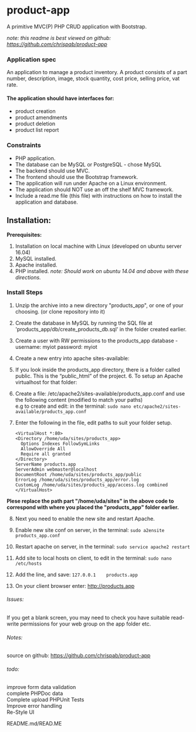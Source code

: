 # product-app
A primitive MVC(P) PHP CRUD application with Bootstrap.

*note: this readme is best viewed on github: https://github.com/chrispab/product-app*

### Application spec
An application to manage a product inventory. A product consists of a part number, description, image, stock quantity, cost price, selling price, vat rate.

#### The application should have interfaces for:
* product creation
* product amendments
* product deletion
* product list report

### Constraints
* PHP application.
* The database can be MySQL or PostgreSQL - chose MySQL
* The backend should use MVC.
* The frontend should use the Bootstrap framework.
* The application will run under Apache on a Linux environment.
* The application should NOT use an off the shelf MVC framework.
* Include a read.me file (this file) with instructions on how to install the application and database.


## Installation:
**Prerequisites:**
1. Installation on local machine with Linux (developed on ubuntu server 16.04)
2. MySQL installed.
3. Apache installed.
4. PHP installed.
*note: Should work on ubuntu 14.04 and above with these directions.*

### Install Steps
1. Unzip  the archive into a new directory "products_app", or one of your choosing.  (or clone repository into it)
2. Create the database in MySQL by running the  SQL file at 'products_app/db/create_products_db.sql' in the folder created earlier.
3. Create a user with RW permissions to the  products_app database -  username: myiot password: myiot
4. Create a new entry into apache sites-available:
5. If you look inside the products_app directory, there is a folder called public. This is the “public_html” of the project. 6. To setup an Apache virtualhost for that folder:

6. Create a  file: /etc/apache2/sites-available/products_app.conf and use the following content (modified to match your paths)  
e.g to create and edit: in the terminal: `sudo nano etc/apache2/sites-available/products_app.conf`  

7. Enter the following in the file, edit paths to suit your folder setup.

    ```
    <VirtualHost *:80>
    <Directory /home/uda/sites/products_app>
      Options Indexes FollowSymLinks
      AllowOverride All
      Require all granted
    </Directory>
    ServerName products.app
    ServerAdmin webmaster@localhost
    DocumentRoot /home/uda/sites/products_app/public
    ErrorLog /home/uda/sites/products_app/error.log
    CustomLog /home/uda/sites/products_app/access.log combined
    </VirtualHost>
    ```
**Plese replace the path part "/home/uda/sites" in the above code to correspond with where you placed the "products_app" folder earlier.**

8. Next you need to enable the new site and restart Apache.
9. Enable new site conf on server, in the terminal: `sudo a2ensite products_app.conf`

10. Restart apache on server, in the terminal: `sudo service apache2 restart`

11. Add site to local hosts on client, to edit in the terminal: `sudo nano /etc/hosts`
12. Add the line, and save: `127.0.0.1    products.app`

13. On your client browser enter: http://products.app

###### Issues:
If you get a blank screen, you may need to check you have suitable read-write permissions for your web group on the app folder etc.

###### Notes:
source on github: https://github.com/chrispab/product-app

###### todo:
improve form data validation  
complete PHPDoc data  
Complete upload PHPUnit Tests  
Improve error handling  
Re-Style UI


README.md/READ.ME
